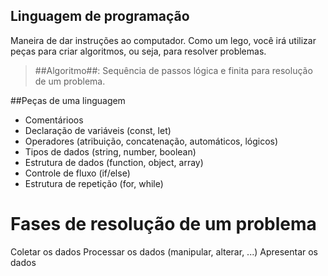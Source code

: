 ## Linguagem de programação

Maneira de dar instruções ao computador.
Como um lego, você irá utilizar peças para criar algoritmos, ou seja, para resolver problemas.

> ##Algoritmo##: Sequência de passos lógica e finita para resolução de um problema.

##Peças de uma linguagem
- Comentárioos
- Declaração de variáveis (const, let)
- Operadores (atribuição, concatenação, automáticos, lógicos)
- Tipos de dados (string, number, boolean)
- Estrutura de dados (function, object, array)
- Controle de fluxo (if/else)
- Estrutura de repetição (for, while)

# Fases de resolução de um problema

Coletar os dados
Processar os dados (manipular, alterar, ...)
Apresentar os dados